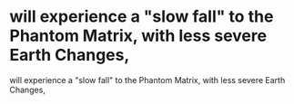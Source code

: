 # will experience a "slow fall" to the Phantom Matrix, with less severe Earth Changes,

will experience a "slow fall" to the Phantom Matrix, with less severe Earth Changes,